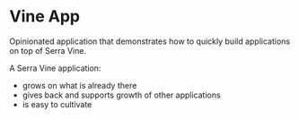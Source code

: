 # Vine App

Opinionated application that demonstrates how to quickly build applications on top of Serra Vine.

A Serra Vine application:

* grows on what is already there
* gives back and supports growth of other applications
* is easy to cultivate
